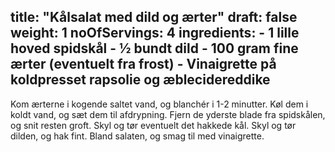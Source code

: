 title: "Kålsalat med dild og ærter"
draft: false
weight: 1
noOfServings: 4
ingredients:
	- 1 lille hoved spidskål
	- ½ bundt dild
	- 100 gram fine ærter (eventuelt fra frost)
	- Vinaigrette på koldpresset rapsolie og æblecidereddike
---

Kom ærterne i kogende saltet vand, og blanchér i 1-2 minutter. Køl dem i
koldt vand, og sæt dem til afdrypning. Fjern de yderste blade fra
spidskålen, og snit resten groft. Skyl og tør eventuelt det hakkede kål.
Skyl og tør dilden, og hak fint. Bland salaten, og smag til med
vinaigrette.

